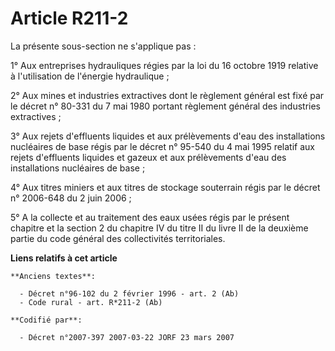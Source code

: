 # Article R211-2

La présente sous-section ne s'applique pas :

1° Aux entreprises hydrauliques régies par la loi du 16 octobre 1919 relative à l'utilisation de l'énergie hydraulique ;

2° Aux mines et industries extractives dont le règlement général est fixé par le décret n° 80-331 du 7 mai 1980 portant
règlement général des industries extractives ;

3° Aux rejets d'effluents liquides et aux prélèvements d'eau des installations nucléaires de base régis par le décret n°
95-540 du 4 mai 1995 relatif aux rejets d'effluents liquides et gazeux et aux prélèvements d'eau des installations nucléaires
de base ;

4° Aux titres miniers et aux titres de stockage souterrain régis par le décret n° 2006-648 du 2 juin 2006 ;

5° A la collecte et au traitement des eaux usées régis par le présent chapitre et la section 2 du chapitre IV du titre II du
livre II de la deuxième partie du code général des collectivités territoriales.

**Liens relatifs à cet article**

	**Anciens textes**:

	  - Décret n°96-102 du 2 février 1996 - art. 2 (Ab)
	  - Code rural - art. R*211-2 (Ab)

	**Codifié par**:

	  - Décret n°2007-397 2007-03-22 JORF 23 mars 2007
